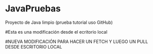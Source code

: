 # JavaPruebas
Proyecto de Java limpio (prueba tutorial uso GitHub)

#Esta es una modificación desde el ecritorio local

#NUEVA MODIFICACIÓN PARA HACER UN FETCH Y LUEGO UN PULL DESDE ESCRITORIO LOCAL
